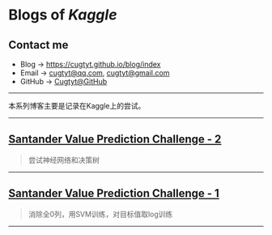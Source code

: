 # **Blogs of *Kaggle***

## Contact me

* Blog -> <https://cugtyt.github.io/blog/index>
* Email -> <cugtyt@qq.com>, <cugtyt@gmail.com>
* GitHub -> [Cugtyt@GitHub](https://github.com/Cugtyt)

---

本系列博客主要是记录在Kaggle上的尝试。

---

## [**Santander Value Prediction Challenge - 2**](https://cugtyt.github.io/blog/Santander-Value-Prediction-Challenge/20180728)

> 尝试神经网络和决策树

---

## [**Santander Value Prediction Challenge - 1**](https://cugtyt.github.io/blog/Santander-Value-Prediction-Challenge/20180726)

> 消除全0列，用SVM训练，对目标值取log训练

---